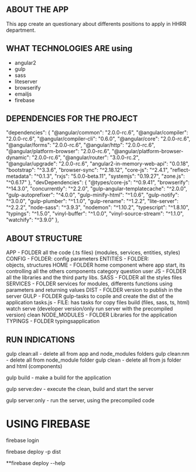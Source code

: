 ## ABOUT THE APP
This app create an questionary about differents positions to apply in HHRR department.

## WHAT TECHNOLOGIES ARE using
- angular2
- gulp
- sass
- liteserver
- browserify
- emailjs
- firebase

## DEPENDENCIES FOR THE PROJECT 
 "dependencies": {
    "@angular/common": "2.0.0-rc.6",
    "@angular/compiler": "2.0.0-rc.6",
    "@angular/compiler-cli": "0.6.0",
    "@angular/core": "2.0.0-rc.6",
    "@angular/forms": "2.0.0-rc.6",
    "@angular/http": "2.0.0-rc.6",
    "@angular/platform-browser": "2.0.0-rc.6",
    "@angular/platform-browser-dynamic": "2.0.0-rc.6",
    "@angular/router": "3.0.0-rc.2",
    "@angular/upgrade": "2.0.0-rc.6",
    "angular2-in-memory-web-api": "0.0.18",
    "bootstrap": "^3.3.6",
    "browser-sync": "^2.18.12",
    "core-js": "^2.4.1",
    "reflect-metadata": "^0.1.3",
    "rxjs": "5.0.0-beta.11",
    "systemjs": "0.19.27",
    "zone.js": "^0.6.17"
  },
  "devDependencies": {
    "@types/core-js": "^0.9.41",
    "browserify": "^14.3.0",
    "concurrently": "^2.2.0",
    "gulp-angular-templatecache": "^2.0.0",
    "gulp-autoprefixer": "^4.0.0",
    "gulp-minify-html": "^1.0.6",
    "gulp-notify": "^3.0.0",
    "gulp-plumber": "^1.1.0",
    "gulp-rename": "^1.2.2",
    "lite-server": "^2.2.2",
    "node-sass": "^3.9.3",
    "nodemon": "^1.10.2",
    "typescript": "^1.8.10",
    "typings": "^1.5.0",
    "vinyl-buffer": "^1.0.0",
    "vinyl-source-stream": "^1.1.0",
    "watchify": "^3.9.0"
  },

## ABOUT STRUCTURE
APP - FOLDER 
    all the code (.ts files) (modules, services, entities, styles)
        CONFIG - FOLDER:
            config parameters
        ENTITIES - FOLDER:    
            objects, structures
        HOME - FOLDER
            home component where app start, its controlling all the others components 
                category
                question
                user
        JS - FOLDER
            all the libraries and the third party libs.
        SASS - FOLDER 
            all the styles files 
        SERVICES - FOLDER 
            services for modules, differents functions using parameters and returning values
DIST - FOLDER 
    version to publish in the server
GULP - FOLDER
    gulp-tasks to copile and create the dist of the application
        tasks.js - FILE: has tasks for 
            copy files
            build (files, sass, ts, html)
            watch 
            serve (developer version/only run server with the precompiled version) 
            clean
NODE_MODULES - FOLDER
    Libraries for the application
TYPINGS - FOLDER 
    typingsapplication

## RUN INDICATIONS
gulp clean:all - delete all from app and node_modules folders
gulp clean:nm - delete all from node_module folder
gulp clean - delete all from js folder and html (components)

gulp build - make a build for the application 

gulp serve:dev - execute the clean, build and start the server

gulp server:only - run the server, using the precompiled code

# USING FIREBASE

firebase login

firebase deploy -p dist 

**firebase deploy --help
